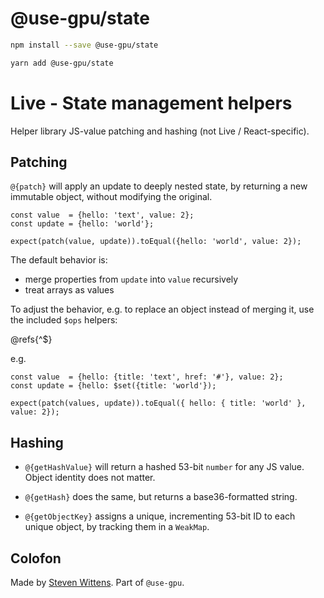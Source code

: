 # @use-gpu/state

```sh
npm install --save @use-gpu/state
```

```sh
yarn add @use-gpu/state
```

# Live - State management helpers

Helper library JS-value patching and hashing (not Live / React-specific).

## Patching

`@{patch}` will apply an update to deeply nested state, by returning a new immutable object, without modifying the original.

```tsx
const value  = {hello: 'text', value: 2};
const update = {hello: 'world'};

expect(patch(value, update)).toEqual({hello: 'world', value: 2});
```

The default behavior is:
- merge properties from `update` into `value` recursively
- treat arrays as values

To adjust the behavior, e.g. to replace an object instead of merging it, use the included `$ops` helpers:

@refs{^\$}

e.g.

```tsx
const value  = {hello: {title: 'text', href: '#'}, value: 2};
const update = {hello: $set({title: 'world'});

expect(patch(values, update)).toEqual({ hello: { title: 'world' }, value: 2});
```

## Hashing

- `@{getHashValue}` will return a hashed 53-bit `number` for any JS value. Object identity does not matter.
- `@{getHash}` does the same, but returns a base36-formatted string.

- `@{getObjectKey}` assigns a unique, incrementing 53-bit ID to each unique object, by tracking them in a `WeakMap`.

## Colofon

Made by [Steven Wittens](https://acko.net). Part of `@use-gpu`.
